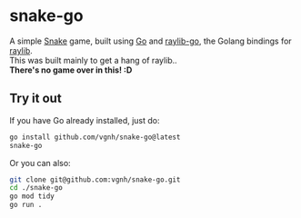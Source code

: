# snake-go

A simple [Snake](https://en.wikipedia.org/wiki/Snake_(video_game_genre)) game, built using [Go](https://go.dev/) and [raylib-go](https://github.com/gen2brain/raylib-go), the Golang bindings for [raylib](https://www.raylib.com/). \
This was built mainly to get a hang of raylib.. \
__There's no game over in this! :D__

## Try it out

If you have Go already installed, just do:

```bash
go install github.com/vgnh/snake-go@latest
snake-go
```

Or you can also:

```bash
git clone git@github.com:vgnh/snake-go.git
cd ./snake-go
go mod tidy
go run .
```
